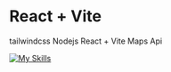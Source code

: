 # React + Vite




tailwindcss
Nodejs
React + Vite
Maps Api



[![My Skills](https://skillicons.dev/icons?i=linkedin,gmail)]()


